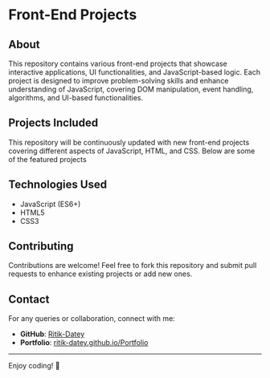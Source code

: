 # Front-End Projects

## About
This repository contains various front-end projects that showcase interactive applications, UI functionalities, and JavaScript-based logic. Each project is designed to improve problem-solving skills and enhance understanding of JavaScript, covering DOM manipulation, event handling, algorithms, and UI-based functionalities.

## Projects Included
This repository will be continuously updated with new front-end projects covering different aspects of JavaScript, HTML, and CSS. Below are some of the featured projects

## Technologies Used
- JavaScript (ES6+)
- HTML5
- CSS3

## Contributing
Contributions are welcome! Feel free to fork this repository and submit pull requests to enhance existing projects or add new ones.

## Contact
For any queries or collaboration, connect with me:
- **GitHub**: [Ritik-Datey](https://github.com/Ritik-Datey)
- **Portfolio**: [ritik-datey.github.io/Portfolio](https://ritik-datey.github.io/Portfolio/)

---
Enjoy coding! 🚀

